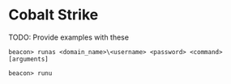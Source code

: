 # Cobalt Strike

TODO: Provide examples with these

`beacon> runas <domain_name>\<username> <password> <command> [arguments]`

`beacon> runu`